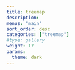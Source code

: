 ```yaml
---
title: treemap
description:
menus: "main"
sort_order: desc
categories: ["treemap"]
#type: gallery
weight: 17
params:
  theme: dark
---
```

